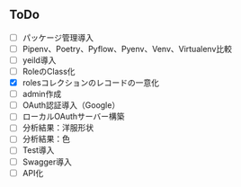 ## ToDo
- [ ] パッケージ管理導入
- [ ] Pipenv、Poetry、Pyflow、Pyenv、Venv、Virtualenv比較
- [ ] yeild導入
- [ ] RoleのClass化
- [x] rolesコレクションのレコードの一意化
- [ ] admin作成
- [ ] OAuth認証導入（Google）
- [ ] ローカルOAuthサーバー構築
- [ ] 分析結果：洋服形状
- [ ] 分析結果：色
- [ ] Test導入
- [ ] Swagger導入
- [ ] API化